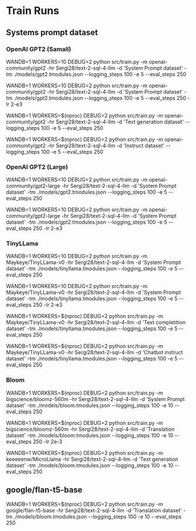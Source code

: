 # Train Runs

## Systems prompt dataset

### OpenAI GPT2 (Samall)

WANDB=1 WORKERS=10 DEBUG=2 python src/train.py -m openai-community/gpt2 -hr Sergi28/text-2-sql-4-llm -d 'System Prompt dataset' -tm ./models/gpt2.tmodules.json --logging_steps 100 -e 5 --eval_steps 250

WANDB=1 WORKERS=10 DEBUG=2 python src/train.py -m openai-community/gpt2 -hr Sergi28/text-2-sql-4-llm -d 'System Prompt dataset' -tm ./models/gpt2.tmodules.json --logging_steps 100 -e 5 --eval_steps 250 -lr 2-e3

WANDB=1 WORKERS=$(nproc) DEBUG=2 python src/train.py -m openai-community/gpt2 -hr Sergi28/text-2-sql-4-llm -d 'Text generation dataset' --logging_steps 100 -e 5 --eval_steps 250

WANDB=1 WORKERS=$(nproc) DEBUG=2 python src/train.py -m openai-community/gpt2 -hr Sergi28/text-2-sql-4-llm -d 'Instruct dataset' --logging_steps 100 -e 5 --eval_steps 250

### OpenAI GPT2 (Large)

WANDB=1 WORKERS=10 DEBUG=2 python src/train.py -m openai-community/gpt2-large -hr Sergi28/text-2-sql-4-llm -d 'System Prompt dataset' -tm ./models/gpt2.tmodules.json --logging_steps 100 -e 5 --eval_steps 250

WANDB=1 WORKERS=10 DEBUG=2 python src/train.py -m openai-community/gpt2-large -hr Sergi28/text-2-sql-4-llm -d 'System Prompt dataset' -tm ./models/gpt2.tmodules.json --logging_steps 100 -e 5 --eval_steps 250 -lr 2-e3

### TinyLLama

WANDB=1 WORKERS=10 DEBUG=2 python src/train.py -m Maykeye/TinyLLama-v0 -hr Sergi28/text-2-sql-4-llm -d 'System Prompt dataset' -tm ./models/tinyllama.tmodules.json --logging_steps 100 -e 5 --eval_steps 250

WANDB=1 WORKERS=10 DEBUG=2 python src/train.py -m Maykeye/TinyLLama-v0 -hr Sergi28/text-2-sql-4-llm -d 'System Prompt dataset' -tm ./models/tinyllama.tmodules.json --logging_steps 100 -e 5 --eval_steps 250 -lr 2-e3

WANDB=1 WORKERS=$(nproc) DEBUG=2 python src/train.py -m Maykeye/TinyLLama-v0 -hr Sergi28/text-2-sql-4-llm -d 'Text completition dataset' -tm ./models/tinyllama.tmodules.json --logging_steps 100 -e 5 --eval_steps 250

WANDB=1 WORKERS=$(nproc) DEBUG=2 python src/train.py -m Maykeye/TinyLLama-v0 -hr Sergi28/text-2-sql-4-llm -d 'Chatbot instruct dataset' -tm ./models/tinyllama.tmodules.json --logging_steps 100 -e 5 --eval_steps 250

### Bloom

WANDB=1 WORKERS=$(nproc) DEBUG=2 python src/train.py -m bigscience/bloomz-560m -hr Sergi28/text-2-sql-4-llm -d 'System Prompt dataset' -tm ./models/bloom.tmodules.json --logging_steps 100 -e 10 --eval_steps 250

WANDB=1 WORKERS=$(nproc) DEBUG=2 python src/train.py -m bigscience/bloomz-560m -hr Sergi28/text-2-sql-4-llm -d 'Translation dataset' -tm ./models/bloom.tmodules.json --logging_steps 100 -e 10 --eval_steps 250 -lr 2e-3

WANDB=1 WORKERS=$(nproc) DEBUG=2 python src/train.py -m keeeeenw/MicroLlama -hr Sergi28/text-2-sql-4-llm -d 'Text generation dataset' -tm ./models/bloom.tmodules.json --logging_steps 100 -e 10 --eval_steps 250

## google/flan-t5-base

WANDB=1 WORKERS=$(nproc) DEBUG=2 python src/train.py -m google/flan-t5-base -hr Sergi28/text-2-sql-4-llm -d 'Translation dataset' -tm ./models/bloom.tmodules.json --logging_steps 100 -e 10 --eval_steps 250